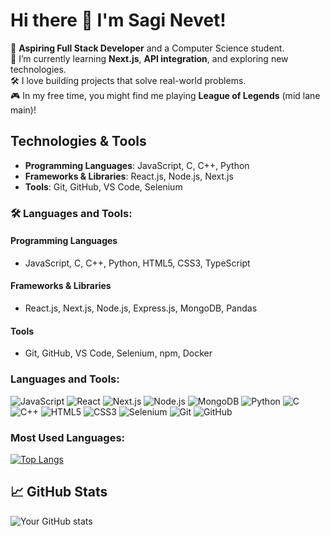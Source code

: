 # Hi there 👋 I'm Sagi Nevet!

🚀 **Aspiring Full Stack Developer** and a Computer Science student.  
🌱 I’m currently learning **Next.js**, **API integration**, and exploring new technologies.  
🛠️ I love building projects that solve real-world problems.  
🎮 In my free time, you might find me playing **League of Legends** (mid lane main)!  

##  Technologies & Tools
- **Programming Languages**: JavaScript, C, C++, Python
- **Frameworks & Libraries**: React.js, Node.js, Next.js
- **Tools**: Git, GitHub, VS Code, Selenium

### 🛠 Languages and Tools:
#### **Programming Languages**  
- JavaScript, C, C++, Python, HTML5, CSS3, TypeScript  

#### **Frameworks & Libraries**  
- React.js, Next.js, Node.js, Express.js, MongoDB, Pandas  

#### **Tools**  
- Git, GitHub, VS Code, Selenium, npm, Docker

### Languages and Tools:
![JavaScript](https://img.shields.io/badge/-JavaScript-yellow?style=flat&logo=javascript&logoColor=white)  ![React](https://img.shields.io/badge/-React-blue?style=flat&logo=react&logoColor=white)  ![Next.js](https://img.shields.io/badge/-Next.js-black?style=flat&logo=next.js&logoColor=white)  ![Node.js](https://img.shields.io/badge/-Node.js-green?style=flat&logo=node.js&logoColor=white)  ![MongoDB](https://img.shields.io/badge/-MongoDB-lightgreen?style=flat&logo=mongodb&logoColor=white)  ![Python](https://img.shields.io/badge/-Python-blue?style=flat&logo=python&logoColor=white)  ![C](https://img.shields.io/badge/-C-grey?style=flat&logo=c&logoColor=white)  ![C++](https://img.shields.io/badge/-C%2B%2B-blue?style=flat&logo=c%2B%2B&logoColor=white)  ![HTML5](https://img.shields.io/badge/-HTML5-orange?style=flat&logo=html5&logoColor=white)  ![CSS3](https://img.shields.io/badge/-CSS3-blue?style=flat&logo=css3&logoColor=white)  ![Selenium](https://img.shields.io/badge/-Selenium-green?style=flat&logo=selenium&logoColor=white)  ![Git](https://img.shields.io/badge/-Git-red?style=flat&logo=git&logoColor=white)  ![GitHub](https://img.shields.io/badge/-GitHub-black?style=flat&logo=github&logoColor=white)  

### Most Used Languages:
[![Top Langs](https://github-readme-stats.vercel.app/api/top-langs/?username=SagiNevet&layout=compact)](https://github.com/anuraghazra/github-readme-stats)  

## 📈 GitHub Stats
![Your GitHub stats](https://github-readme-stats.vercel.app/api?username=SagiNevet&show_icons=true&theme=dark)

